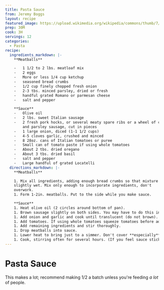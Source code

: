 ```yaml
---
title: Pasta Sauce
from: Jeremy Boggs
layout: recipe
featured_image: https://upload.wikimedia.org/wikipedia/commons/thumb/7/7c/Spaghetti_and_meatballs_1.jpg/1200px-Spaghetti_and_meatballs_1.jpg
prep: 30M
cook: 3H
servings: 12
categories:
  - Pasta
recipe:
  ingredients_markdown: |-
    **Meatballs**

    -   1 1/2 to 2 lbs. meatloaf mix
    -   2 eggs
    -   More or less 1/4 cup ketchup
    -   seasoned bread crumbs
    -   1/2 cup finely chopped fresh onion
    -   2-3 tbs. minced parsley, dried or fresh
    -   handful grated Romano or parmesan cheese
    -   salt and pepper

    **Sauce**
    -   Olive oil
    -   2 lbs. sweet Italian sausage
    -   2 fresh pork hocks, or several meaty spare ribs or a wheel of cheese
        and parsley sausage, cut in pieces
    -   1 large onion, diced (1-1 1/2 cups)
    -   4-5 cloves garlic, crushed and minced
    -   8 28oz. cans of Italian tomatoes or puree
    -   Small can of tomato paste if using whole tomatoes
    -   About 2 tbs. dried oregano
    -   About 3 tbs. dried basil
    -   salt and pepper
    -   Large handful of grated Locatelli
  directions_markdown: |-
    **Meatballs**

    1. Mix all ingredients, adding enough bread crumbs so that mixture is still
    slightly wet. Mix only enough to incorporate ingredients, don't
    overwork.
    1. Form 1-2in. meatballs. Put to the side while you make sauce.

    **Sauce**
    1. Heat olive oil (2 circles around bottom of pan).
    1. Brown sausage slightly on both sides. You may have to do this in batches.
    1. Add onion and garlic and cook until translucent (do not brown).
    1. Add tomatoes. If using whole tomatoes squeeze tomatoes before adding to pot.
    1. Add remaining ingredients and stir thoroughly.
    1. Drop meatballs into sauce.
    1. Lower heat to bring just to a simmer. Don't cover **especially** if you are using whole tomatoes. This will allow the sauce to thicken.
    1. Cook, stirring often for several hours. (If you feel sauce sticking to the bottom of the pot when you stir, do not scrape the bottom while it is still cooking. You will get the burnt bits in the sauce. Just stir gently.)
---
```


# Pasta Sauce

This makes a lot; recommend making 1/2 a batch unless you're feeding *a lot* of people.
